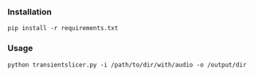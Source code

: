 
### Installation

```
pip install -r requirements.txt
```
### Usage

```
python transientslicer.py -i /path/to/dir/with/audio -o /output/dir

```
